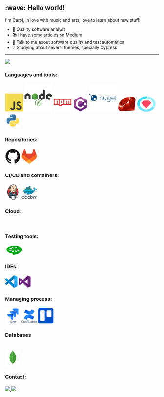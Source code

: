 <!--
**CarolCiola/carolciola** is a ✨ _special_ ✨ repository because its `README.md` (this file) appears on your GitHub profile.
https://github.com/hideraldus13/github-emoji
https://gist.github.com/rxaviers/7360908
https://github.com/ikatyang/emoji-cheat-sheet/blob/master/README.md
https://github.com/alexandresanlim/Badges4-README.md-Profile
https://github.com/devicons/devicon/tree/master/icons
-->

<h2> :wave: Hello world!</h2>

<!--<p align="left"> <img src="https://komarev.com/ghpvc/?username=cciola&label=Profile%20views&color=0e75b6&style=flat" alt="carolciola" /> </p> -->

I'm Carol, in love with music and arts, love to learn about new stuff!

* :rocket: Quality software analyst</br>
* :books: I have some articles on <a href="https://carolciola.medium.com/">Medium</a></br>
* :speech_balloon: Talk to me about software quality and test automation</br>
* :bulb: Studying about several themes, specially Cypress</br>

------
<!--
<div>
<a href="https://github.com/cciola">
<img height="180em" src="https://github-readme-stats.vercel.app/api?username=cciola&show_icons=true&theme=dracula&include_all_commits=true&count_private=true"/>
 </div>
 -->
  <div>
<img height="180em" src="https://github-readme-stats.vercel.app/api/top-langs/?username=cciola&layout=compact&langs_count=7&theme=dracula"/>
 </div>

<h3>Languages and tools:<br><br>
<img height="60em" src="https://github.com/devicons/devicon/blob/master/icons/javascript/javascript-original.svg"/>
<img height="90em" src="https://github.com/devicons/devicon/blob/master/icons/nodejs/nodejs-original-wordmark.svg"/>
<img height="60em" width="60em" src="https://github.com/devicons/devicon/blob/master/icons/npm/npm-original-wordmark.svg"/>
<img height="50em" src="https://github.com/devicons/devicon/blob/master/icons/csharp/csharp-original.svg"/>
<img height="90em" src="https://github.com/devicons/devicon/blob/master/icons/nuget/nuget-original-wordmark.svg"/>
<img height="50em" width="60em"  src="https://github.com/devicons/devicon/blob/master/icons/ruby/ruby-original.svg"/>
<img height="50em" width="60em" src="https://github.com/devicons/devicon/blob/master/icons/rspec/rspec-original.svg"/>
<img height="50em" idth="60em" src="https://github.com/devicons/devicon/blob/master/icons/python/python-original.svg"/>

<h3>Repositories:<br><br>
<img height="50em" idth="60em" src="https://github.com/devicons/devicon/blob/master/icons/github/github-original.svg"/>
<img height="50em" idth="60em" src="https://github.com/devicons/devicon/blob/master/icons/gitlab/gitlab-original.svg"/>

<h3>CI/CD and containers:<br><br>
<img height="50em" src="https://github.com/devicons/devicon/blob/master/icons/jenkins/jenkins-original.svg"/>
<img height="50em" src="https://raw.githubusercontent.com/devicons/devicon/master/icons/docker/docker-original-wordmark.svg"/>

<h3>Cloud:<br><br>
<img height="45em" src=""/>

<h3>Testing tools:<br><br>
<img height="31em" width="60em" src="https://github.com/devicons/devicon/blob/master/icons/cucumber/cucumber-plain.svg"/>

<h3>IDEs:<br><br>
<img height="40em" src="https://github.com/devicons/devicon/blob/master/icons/vscode/vscode-original.svg"/>
<img height="40em" src="https://github.com/devicons/devicon/blob/master/icons/visualstudio/visualstudio-plain.svg"/>

<h3>Managing process:<br><br>
<img height="50em" src="https://github.com/devicons/devicon/blob/master/icons/jira/jira-original-wordmark.svg"/>
<img height="50em" src="https://github.com/devicons/devicon/blob/master/icons/confluence/confluence-original-wordmark.svg"/>
<img height="50em" src="https://github.com/devicons/devicon/blob/master/icons/trello/trello-plain.svg"/>

<h3>Databases<br><br><br>
<img height="50em" src="https://github.com/devicons/devicon/blob/master/icons/mongodb/mongodb-original.svg"/>

<h3>Contact:<br><br>
<a href="https://www.linkedin.com/in/carol-ciola">
 <img height="31em" src="https://img.shields.io/badge/LinkedIn-0077B5?style=for-the-badge&logo=linkedin&logoColor=white"/>
 </a>
 
 <a href="mailto:carol.ciola@gmail.com">
<img height="31em" src="https://img.shields.io/badge/Gmail-D14836?style=for-the-badge&logo=gmail&logoColor=white"/>
 </a>

<!--
<img height="40em" src="https://camo.githubusercontent.com/e79a528b9fd331b7d2f9c3a77201bee93403801e3d43c2d5c24721e2b2ef87bc/68747470733a2f2f656e637279707465642d74626e302e677374617469632e636f6d2f696d616765733f713d74626e3a414e6439476353773843634157324b5667544e51714a736935326944316471633379384b36527369564126757371703d434155"/>
<img height="40em" src="https://camo.githubusercontent.com/6241db6e858ceba3740c73f0c6ab1f78e1218ccd3db986ba2dee7d2b186acb3d/68747470733a2f2f656e637279707465642d74626e302e677374617469632e636f6d2f696d616765733f713d74626e3a414e6439476354377a746f36487538417142325639743067472d69637a4d536b6d4f4654664439572d535a485365797548546c504c62434a46326c63527635454665686d4465614253566b26757371703d434155"/>

<img height="40em" src="https://camo.githubusercontent.com/23db4cf88995cc1792f8ba7d387050cdabe3c491207910db64b305c05f0b93ba/68747470733a2f2f75706c6f61642e77696b696d656469612e6f72672f77696b6970656469612f636f6d6d6f6e732f642f64352f53656c656e69756d5f4c6f676f2e706e67"/>
<img height="40em" src="https://camo.githubusercontent.com/57edd5bbf71e1fc0601129726904fc901c7e52c685bbcc88ce01cc33bc3ddad1/68747470733a2f2f656e637279707465642d74626e302e677374617469632e636f6d2f696d616765733f713d74626e3a414e64394763547a6545426b5054352d5a7743593732525476554e3950644c5a4d3243433056674b686726757371703d434155"/>
<img height="40em" src="https://camo.githubusercontent.com/f0076eb283898f7e44436ac3ee3b936162a46eb4be3cc84ecb1aa91241b0ff49/68747470733a2f2f77372e706e6777696e672e636f6d2f706e67732f3337322f3637342f706e672d7472616e73706172656e742d61707069756d2d746573742d6175746f6d6174696f6e2d736f6674776172652d74657374696e672d73656c656e69756d2d63616c61626173682d707572706c652d76696f6c65742d746578742d7468756d626e61696c2e706e67"/>

<img height="40em" src="https://camo.githubusercontent.com/75ef5b9c472b5a9b757529f40cd97feb920189db690a95f99a5a5c987df453ef/68747470733a2f2f656e637279707465642d74626e302e677374617469632e636f6d2f696d616765733f713d74626e3a414e64394763524d7574753067767164774c50456a4b66636365765143546a5862506752425a6942427726757371703d434155"/>

<img height="40em" src="https://camo.githubusercontent.com/9f1ca3b98fb55939fd8e45b6299cc9dfee7163ec9f663fd6f43fc5cfda3c118f/68747470733a2f2f7777772e7376677265706f2e636f6d2f646f776e6c6f61642f3335343230322f706f73746d616e2d69636f6e2e737667"/>
  

https://github.com/devicons/devicon/blob/master/icons/figma/figma-original.svg

-->
